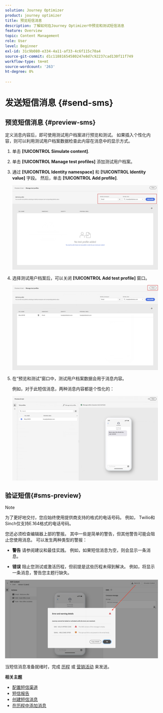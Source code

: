 ```yaml
---
solution: Journey Optimizer
product: journey optimizer
title: 预览短信消息
description: 了解如何在Journey Optimizer中预览和测试短信消息
feature: Overview
topic: Content Management
role: User
level: Beginner
exl-id: 31c9b080-e334-4a11-af33-4c6f115c70a4
source-git-commit: d1c11881654580247e8d7c92237cad130f11f749
workflow-type: tm+mt
source-wordcount: '263'
ht-degree: 0%

---
```


# 发送短信消息 {#send-sms}

## 预览短信消息 {#preview-sms}

定义消息内容后，即可使用测试用户档案进行预览和测试。 如果插入个性化内容，则可以利用测试用户档案数据检查此内容在消息中的显示方式。

1. 单击 **[!UICONTROL Simulate content]**.

1. 单击 **[!UICONTROL Manage test profiles]** 添加测试用户档案。

1. 通过 **[!UICONTROL Identity namespace]** 和 **[!UICONTROL Identity value]** 字段。 然后，单击 **[!UICONTROL Add profile]**.

   ![](assets/sms_preview_3.png)

1. 选择测试用户档案后，可以关闭 **[!UICONTROL Add test profile]** 窗口。

   ![](assets/sms_preview_1.png)

1. 在“预览和测试”窗口中，测试用户档案数据会用于消息内容。

   例如，对于此短信消息，两种消息内容都是个性化的：

   ![](assets/sms_preview_2.png)

## 验证短信{#sms-preview}

>[!NOTE]
>
> 为了更好地交付，您应始终使用提供商支持的格式的电话号码。 例如， Twilio和Sinch仅支持E.164格式的电话号码。

您还必须检查编辑器上部的警报。  其中一些是简单的警告，但其他警告可能会阻止您使用消息。 可以发生两种类型的警报：

* **警告** 请参阅建议和最佳实践。 例如，如果短信消息为空，则会显示一条消息。

* **错误** 阻止您测试或激活历程，但前提是这些历程未得到解决。 例如，将显示一条消息，警告您主题行缺失。

![](assets/sms-alert-button.png)

当短信消息准备就绪时，完成 [历程](../building-journeys/journey-gs.md) 或 [营销活动](../campaigns/create-campaign.md) 来发送。

**相关主题**

* [配置短信渠道](sms-configuration.md)
* [短信报告](../reports/journey-global-report.md#sms-global)
* [创建短信消息](create-sms.md)
* [在历程中添加消息](../building-journeys/journeys-message.md)
